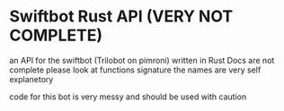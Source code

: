 # Swiftbot Rust API (VERY NOT COMPLETE)


an API for the swiftbot (Trilobot on pimroni) written in Rust 
Docs are not complete please look at functions signature the names are very self explanetory

code for this bot is very messy and should be used with caution 
